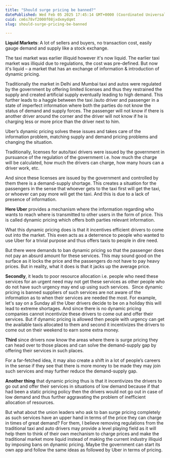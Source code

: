 ```yaml
---
title: "Should surge pricing be banned?"
datePublished: Wed Feb 05 2025 17:45:14 GMT+0000 (Coordinated Universal Time)
cuid: cm6s78vf2000f08jxdxmydqmt
slug: should-surge-pricing-be-banned

---
```



**Liquid Markets**: A lot of sellers and buyers, no transaction cost, easily gauge demand and supply like a stock exchange.

The taxi market was earlier illiquid however it's now liquid. The earlier taxi market was illiquid due to regulations, the cost was pre-defined. But now it's liquid – a market that has an exchange of information & introduction of dynamic pricing.

Traditionally the market in Delhi and Mumbai taxi and autos were regulated by the government by offering limited licenses and thus they restrained the supply and created artificial supply eventually leading to high demand. This further leads to a haggle between the taxi /auto driver and passenger in a state of imperfect information where both the parties do not know the status of demand and supply forces. The passenger will not know if there is another driver around the corner and the driver will not know if he is charging less or more price than the driver next to him.

Uber’s dynamic pricing solves these issues and takes care of the information problem, matching supply and demand pricing problems and changing the situation.

Traditionally, licenses for auto/taxi drivers were issued by the government in pursuance of the regulation of the government i.e. how much the charge will be calculated, how much the drivers can charge, how many hours can a driver work, etc.

And since these licenses are issued by the government and controlled by them there is a demand-supply shortage. This creates a situation for the passengers in the sense that whoever gets to the taxi first will get the taxi, or whoever can pay more will get the taxi. And this is due to a lack of presence of information.

**Here Uber** provides a mechanism where the information regarding who wants to reach where is transmitted to other users in the form of price. This is called dynamic pricing which offers both parties relevant information.

What this dynamic pricing does is that it incentives efficient drivers to come out into the market. This even acts as a deterrence to people who wanted to use Uber for a trivial purpose and thus offers taxis to people in dire need.

But there were demands to ban dynamic pricing so that the passenger does not pay an absurd amount for these services. This may sound good on the surface as it locks the price and the passengers do not have to pay heavy prices. But in reality, what it does is that it jacks up the average price.

**Secondly**, it leads to poor resource allocation i.e. people who need these services for an urgent need may not get these services as other people who do not have such urgency may end up using such services.  Since dynamic pricing is banned suppliers of such services are not aware of the information as to when their services are needed the most. For example, let's say on a Sunday all the Uber drivers decide to be on a holiday this will lead to extreme shortages. And since there is no dynamic pricing companies cannot incentivize these drivers to come out and offer their services. But if dynamic pricing is allowed then people with urgency can get the available taxis allocated to them and second it incentivizes the drivers to come out on their weekend to earn some extra money.

**Third** since drivers now know the areas where there is surge pricing they can head over to those places and can solve the demand-supply gap by offering their services in such places.

For a far-fetched idea, it may also create a shift in a lot of people’s careers in the sense if they see that there is more money to be made they may join such services and may further reduce the demand-supply gap.

**Another thing** that dynamic pricing thus is that it incentivizes the drivers to go out and offer their services in situations of low demand because if that had been a static pricing policy then the drivers would not go out in case of low demand and thus further aggravating the problem of inefficient allocation of resources.

But what about the union leaders who ask to ban surge pricing completely as such services have an upper hand in terms of the price they can charge in times of great demand? For them, I believe removing regulations from the traditional taxi and auto drivers may provide a level playing field as it will help them to think of their own mechanism to charge prices and make the traditional market more liquid instead of making the current industry illiquid by imposing bans on dynamic pricing. Maybe the government can start its own app and follow the same ideas as followed by Uber in terms of pricing.
